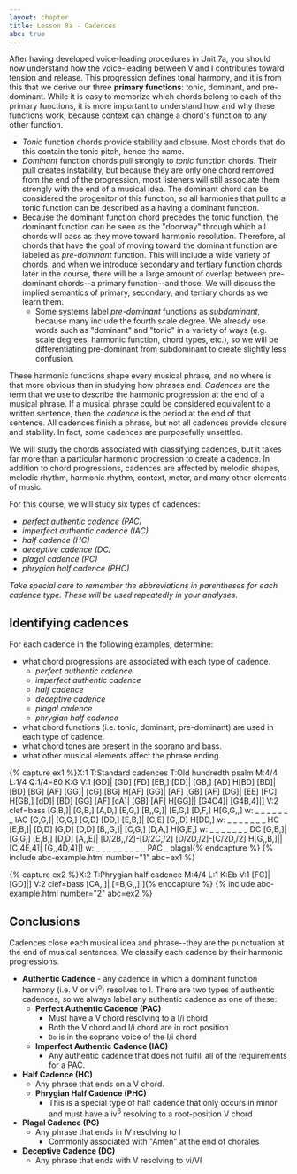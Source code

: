 ```yaml
---
layout: chapter
title: Lesson 8a - Cadences
abc: true
---
```


After having developed voice-leading procedures in Unit 7a, you should now understand how the voice-leading between V and I contributes toward tension and release. This progression defines tonal harmony, and it is from this that we derive our three **primary functions**: tonic, dominant, and pre-dominant. While it is easy to memorize which chords belong to each of the primary functions, it is more important to understand how and why these functions work, because context can change a chord's function to any other function.
- *Tonic* function chords provide stability and closure. Most chords that do this contain the tonic pitch, hence the name.
- *Dominant* function chords pull strongly to *tonic* function chords. Their pull creates instability, but because they are only one chord removed from the end of the progression, most listeners will still associate them strongly with the end of a musical idea. The dominant chord can be considered the progenitor of this function, so all harmonies that pull to a tonic function can be described as a having a dominant function.
- Because the dominant function chord precedes the tonic function, the dominant function can be seen as the "doorway" through which all chords will pass as they move toward harmonic resolution. Therefore, all chords that have the goal of moving toward the dominant function are labeled as *pre-dominant* function. This will include a wide variety of chords, and when we introduce secondary and tertiary function chords later in the course, there will be a large amount of overlap between pre-dominant chords--a primary function--and those. We will discuss the implied semantics of primary, secondary, and tertiary chords as we learn them.
    - Some systems label *pre-dominant* functions as *subdominant*, because many include the fourth scale degree. We already use words such as "dominant" and "tonic" in a variety of ways (e.g. scale degrees, harmonic function, chord types, etc.), so we will be differentiating pre-dominant from subdominant to create slightly less confusion.

These harmonic functions shape every musical phrase, and no where is that more obvious than in studying how phrases end. *Cadences* are the term that we use to describe the harmonic progression at the end of a musical phrase. If a musical phrase could be considered equivalent to a written sentence, then the *cadence* is the period at the end of that sentence. All cadences finish a phrase, but not all cadences provide closure and stability. In fact, some cadences are purposefully unsettled.

We will study the chords associated with classifying cadences, but it takes far more than a particular harmonic progression to create a cadence. In addition to chord progressions, cadences are affected by melodic shapes, melodic rhythm, harmonic rhythm, context, meter, and many other elements of music.

For this course, we will study six types of cadences:
- *perfect authentic cadence (PAC)*
- *imperfect authentic cadence (IAC)*
- *half cadence (HC)*
- *deceptive cadence (DC)*
- *plagal cadence (PC)*
- *phrygian half cadence (PHC)*

*Take special care to remember the abbreviations in parentheses for each cadence type. These will be used repeatedly in your analyses.*

## Identifying cadences

For each cadence in the following examples, determine:
- what chord progressions are associated with each type of cadence.
    - *perfect authentic cadence*
    - *imperfect authentic cadence*
    - *half cadence*
    - *deceptive cadence*
    - *plagal cadence*
    - *phrygian half cadence*
- what chord functions (i.e. tonic, dominant, pre-dominant) are used in each type of cadence.
- what chord tones are present in the soprano and bass.
- what other musical elements affect the phrase ending.

{% capture ex1 %}X:1
T:Standard cadences
T:Old hundredth psalm
M:4/4
L:1/4
Q:1/4=80
K:G
V:1
[GD]| [GD] [FD] [EB,] [DD]| [GB,] [AD] H[BD]
[BD]| [BD] [BG] [AF] [GG]| [cG] [BG] H[AF]
[GG]| [AF] [GB] [AF] [DG]| [EE] [FC] H[GB,]
[dD]| [BD] [GG] [AF] [cA]| [GB] [AF] H[GG]|| [G4C4]| [G4B,4]|]
V:2 clef=bass
[G,B,]| [G,B,] [A,D,] [E,G,] [B,,G,]| [E,G,] [D,F,] H[G,G,,]
w: _ _ _ _ _ _ _ IAC
[G,G,]| [G,G,] [G,D] [DD,] [E,B,]| [C,E] [G,,D] H[DD,]
w:  _ _ _ _ _ _ _ HC
[E,B,]| [D,D] [G,D] [D,D] [B,,G,]| [C,G,] [D,A,] H[G,E,]
w: _ _ _ _ _ _ _ DC
[G,B,]| [G,G,] [E,B,] [D,D] [A,,E]| [D/2B,,/2]-[D/2C,/2] [D/2D,/2]-[C/2D,/2] H[G,,B,]|| [C,4E,4]| [G,,4D,4]|]
w: _ _ _ _ _ _ _ _ _ PAC _ plagal{% endcapture %}
{% include abc-example.html number="1" abc=ex1 %}

{% capture ex2 %}X:2
T:Phrygian half cadence
M:4/4
L:1
K:Eb
V:1
[FC]| [GD]|]
V:2 clef=bass
[CA,,]| [=B,G,,]|]{% endcapture %}
{% include abc-example.html number="2" abc=ex2 %}

## Conclusions

Cadences close each musical idea and phrase--they are the punctuation at the end of musical sentences. We classify each cadence by their harmonic progressions.

- **Authentic Cadence** - any cadence in which a dominant function harmony (i.e. V or vii<sup>o</sup>) resolves to I. There are two types of authentic cadences, so we always label any authentic cadence as one of these: 
    - **Perfect Authentic Cadence (PAC)**
        - Must have a V chord resolving to a I/i chord
        - Both the V chord and I/i chord are in root position
        - `Do` is in the soprano voice of the I/i chord 
    - **Imperfect Authentic Cadence (IAC)**
        - Any authentic cadence that does not fulfill all of the requirements for a PAC.
- **Half Cadence (HC)**
    - Any phrase that ends on a V chord.
    - **Phrygian Half Cadence (PHC)**
        - This is a special type of half cadence that only occurs in minor and must have a iv<sup>6</sup> resolving to a root-position V chord
- **Plagal Cadence (PC)**
    - Any phrase that ends in IV resolving to I
        - Commonly associated with "Amen" at the end of chorales
- **Deceptive Cadence (DC)**
    - Any phrase that ends with V resolving to vi/VI